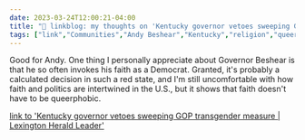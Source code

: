 ---date: 2023-03-24T12:00:21-04:00title: "🔗 linkblog: my thoughts on 'Kentucky governor vetoes sweeping GOP transgender measure | Lexington Herald Leader'"tags: ["link","Communities","Andy Beshear","Kentucky","religion","queerphobia","LGBTQ"]---Good for Andy. One thing I personally appreciate about Governor Beshear is that he so often invokes his faith as a Democrat. Granted, it's probably a calculated decision in such a red state, and I'm still uncomfortable with how faith and politics are intertwined in the U.S., but it shows that faith doesn't have to be queerphobic.   [link to 'Kentucky governor vetoes sweeping GOP transgender measure | Lexington Herald Leader'](https://www.kentucky.com/news/health-and-medicine/article273548005.html)
